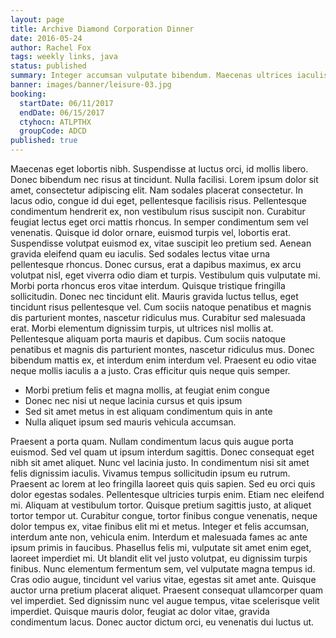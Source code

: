 ```yaml
---
layout: page
title: Archive Diamond Corporation Dinner
date: 2016-05-24
author: Rachel Fox
tags: weekly links, java
status: published
summary: Integer accumsan vulputate bibendum. Maecenas ultrices iaculis nulla quis.
banner: images/banner/leisure-03.jpg
booking:
  startDate: 06/11/2017
  endDate: 06/15/2017
  ctyhocn: ATLPTHX
  groupCode: ADCD
published: true
---
```

Maecenas eget lobortis nibh. Suspendisse at luctus orci, id mollis libero. Donec bibendum nec risus at tincidunt. Nulla facilisi. Lorem ipsum dolor sit amet, consectetur adipiscing elit. Nam sodales placerat consectetur. In lacus odio, congue id dui eget, pellentesque facilisis risus. Pellentesque condimentum hendrerit ex, non vestibulum risus suscipit non. Curabitur feugiat lectus eget orci mattis rhoncus. In semper condimentum sem vel venenatis. Quisque id dolor ornare, euismod turpis vel, lobortis erat. Suspendisse volutpat euismod ex, vitae suscipit leo pretium sed.
Aenean gravida eleifend quam eu iaculis. Sed sodales lectus vitae urna pellentesque rhoncus. Donec cursus, erat a dapibus maximus, ex arcu volutpat nisl, eget viverra odio diam et turpis. Vestibulum quis vulputate mi. Morbi porta rhoncus eros vitae interdum. Quisque tristique fringilla sollicitudin. Donec nec tincidunt elit. Mauris gravida luctus tellus, eget tincidunt risus pellentesque vel. Cum sociis natoque penatibus et magnis dis parturient montes, nascetur ridiculus mus. Curabitur sed malesuada erat. Morbi elementum dignissim turpis, ut ultrices nisl mollis at. Pellentesque aliquam porta mauris et dapibus. Cum sociis natoque penatibus et magnis dis parturient montes, nascetur ridiculus mus. Donec bibendum mattis ex, et interdum enim interdum vel. Praesent eu odio vitae neque mollis iaculis a a justo. Cras efficitur quis neque quis semper.

* Morbi pretium felis et magna mollis, at feugiat enim congue
* Donec nec nisi ut neque lacinia cursus et quis ipsum
* Sed sit amet metus in est aliquam condimentum quis in ante
* Nulla aliquet ipsum sed mauris vehicula accumsan.

Praesent a porta quam. Nullam condimentum lacus quis augue porta euismod. Sed vel quam ut ipsum interdum sagittis. Donec consequat eget nibh sit amet aliquet. Nunc vel lacinia justo. In condimentum nisi sit amet felis dignissim iaculis. Vivamus tempus sollicitudin ipsum eu rutrum. Praesent ac lorem at leo fringilla laoreet quis quis sapien. Sed eu orci quis dolor egestas sodales. Pellentesque ultricies turpis enim. Etiam nec eleifend mi. Aliquam at vestibulum tortor.
Quisque pretium sagittis justo, at aliquet tortor tempor ut. Curabitur congue, tortor finibus congue venenatis, neque dolor tempus ex, vitae finibus elit mi et metus. Integer et felis accumsan, interdum ante non, vehicula enim. Interdum et malesuada fames ac ante ipsum primis in faucibus. Phasellus felis mi, vulputate sit amet enim eget, laoreet imperdiet mi. Ut blandit elit vel justo volutpat, eu dignissim turpis finibus. Nunc elementum fermentum sem, vel vulputate magna tempus id. Cras odio augue, tincidunt vel varius vitae, egestas sit amet ante. Quisque auctor urna pretium placerat aliquet. Praesent consequat ullamcorper quam vel imperdiet. Sed dignissim nunc vel augue tempus, vitae scelerisque velit imperdiet. Quisque mauris dolor, feugiat ac dolor vitae, gravida condimentum lacus. Donec auctor dictum orci, eu venenatis dui luctus ut.
